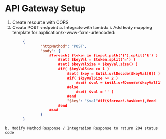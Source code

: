 # API Gateway Setup

1. Create resource with CORS
2. Create POST endpoint
    a. Integrate with lambda
        i. Add body mapping template for application/x-www-form-urlencoded:

```json
        {
                "httpMethod": "POST",
                "body": {
                    #foreach( $token in $input.path('$').split('&') )
                        #set( $keyVal = $token.split('=') )
                        #set( $keyValSize = $keyVal.size() )
                        #if( $keyValSize >= 1 )
                            #set( $key = $util.urlDecode($keyVal[0]) )
                            #if( $keyValSize >= 2 )
                                #set( $val = $util.urlDecode($keyVal[1]) )
                            #else
                                #set( $val = '' )
                            #end
                            "$key": "$val"#if($foreach.hasNext),#end
                        #end
                    #end
                }
        }
```


    b. Modify Method Response / Integration Response to return 204 status code

    